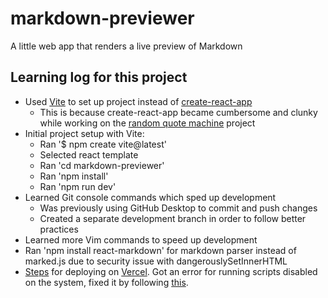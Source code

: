# markdown-previewer
 A little web app that renders a live preview of Markdown

## Learning log for this project
* Used [Vite](https://vitejs.dev/) to set up project instead of [create-react-app](https://reactjs.org/docs/create-a-new-react-app.html)
  * This is because create-react-app became cumbersome and clunky while working on the [random quote machine](https://github.com/Mfarabi619/random-quote-machine) project 
* Initial project setup with Vite:
  * Ran '$ npm create vite@latest'
  * Selected react template
  * Ran 'cd markdown-previewer'
  * Ran 'npm install'
  * Ran 'npm run dev'
* Learned Git console commands which sped up development
  * Was previously using GitHub Desktop to commit and push changes
  * Created a separate development branch in order to follow better practices
* Learned more Vim commands to speed up development
* Ran 'npm install react-markdown' for markdown parser instead of marked.js due to security issue with dangerouslySetInnerHTML
* [Steps](https://vitejs.dev/guide/static-deploy.html) for deploying on [Vercel](https://vercel.com/). Got an error for running scripts disabled on the system, fixed it by following [this](https://www.roelpeters.be/solved-running-scripts-is-disabled-on-this-system-in-powershell/).